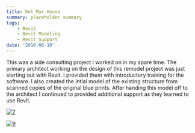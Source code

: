 ```yaml
---
title: Del Mar House
summary: placeholder summary
tags:
    - Revit
    - Revit Modeling
    - Revit Support
date: "2010-06-10"
---
```


This was a side consulting project I worked on in my spare time. The primary architect working on the design of this remodel project was just starting out with Revit. I provided them with introductory training for the software. I also created the intial model of the existing structure from scanned copies of the original blue prints. After handing this model off to the architect I continued to provided additional support as they learned to use Revit.

[![](http://www.ericanastas.com/wp-content/uploads/2012/04/7-636x477.jpg "7")](7.jpg)

[![](http://www.ericanastas.com/wp-content/uploads/2012/04/9-636x410.jpg "9")](9.jpg)

